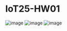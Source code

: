 # IoT25-HW01

![image](https://github.com/user-attachments/assets/46b81d67-45da-42e0-bfae-179e27ca3d67)
![image](https://github.com/user-attachments/assets/abc4e0b0-331c-4e0d-b3d8-d9ef3e1b0cde)
![image](https://github.com/user-attachments/assets/6c63fd67-d88f-43f2-8498-8b8f4c25219c)
